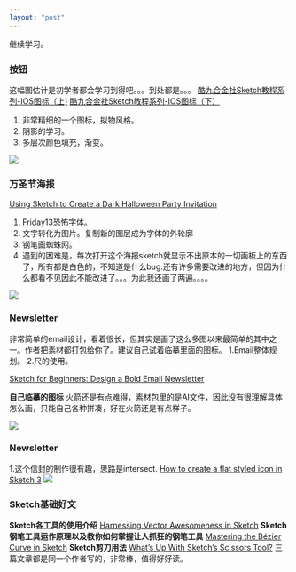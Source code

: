 ```yaml
---
layout: "post"
---
```


继续学习。

### 按钮
这幅图估计是初学者都会学习到得吧。。。到处都是。。。
[酷九合金社Sketch教程系列-IOS图标（上)](http://www.ui.cn/detail/17418.html)
[酷九合金社Sketch教程系列-IOS图标（下）](http://www.ui.cn/detail/17424.html)
1. 非常精细的一个图标，拟物风格。
2. 阴影的学习。
3. 多层次颜色填充，渐变。 

![](http://ob49cesbh.bkt.clouddn.com/2018-06-02-15279495263301.jpg)

### 万圣节海报
[Using Sketch to Create a Dark Halloween Party Invitation](http://design.tutsplus.com/tutorials/using-sketch-to-create-a-dark-halloween-party-invitation--vector-17333)
1. Friday13恐怖字体。
2. 文字转化为图片。复制新的图层成为字体的外轮廓
3. 钢笔画蜘蛛网。
4. 遇到的困难是，每次打开这个海报sketch就显示不出原本的一切画板上的东西了，所有都是白色的，不知道是什么bug.还有许多需要改进的地方，但因为什么都看不见因此不能改进了。。。为此我还画了两遍。。。。

![](http://ob49cesbh.bkt.clouddn.com/2018-06-02-15279495454524.jpg)


### Newsletter
非常简单的email设计，看着很长，但其实是画了这么多图以来最简单的其中之一。作者把素材都打包给你了。建议自己试着临摹里面的图标。
1.Email整体规划。
2.尺的使用。

[Sketch for Beginners: Design a Bold Email Newsletter](http://webdesign.tutsplus.com/tutorials/sketch-for-beginners-design-a-bold-email-newsletter--cms-23434)

**自己临摹的图标**
火箭还是有点难得，素材包里的是AI文件，因此没有很理解具体怎么画，只能自己各种拼凑，好在火箭还是有点样子。

![](http://ob49cesbh.bkt.clouddn.com/2018-06-02-15279495656335.jpg)


### Newsletter
1.这个信封的制作很有趣，思路是intersect.
[How to create a flat styled icon in Sketch 3](https://medium.com/@sokratus/how-to-create-a-flat-styled-icon-in-sketch-3-27c4bd09989?source=latest)
![](http://ob49cesbh.bkt.clouddn.com/2018-06-02-15279495877206.jpg)


### Sketch基础好文
**Sketch各工具的使用介绍**
[Harnessing Vector Awesomeness in Sketch](https://medium.com/sketch-app/harnessing-vector-awesomeness-in-sketch-3c9621408138)
**Sketch 钢笔工具运作原理以及教你如何掌握让人抓狂的钢笔工具**
[Mastering the Bézier Curve in Sketch](https://medium.com/sketch-app/mastering-the-bezier-curve-in-sketch-4da8fdf0dbbb)
**Sketch剪刀用法**
[What’s Up With Sketch’s Scissors Tool?](https://medium.com/sketch-app/what-s-up-with-sketch-s-scissors-tool-ebdf4d57276f)
三篇文章都是同一个作者写的，非常棒，值得好好读。







